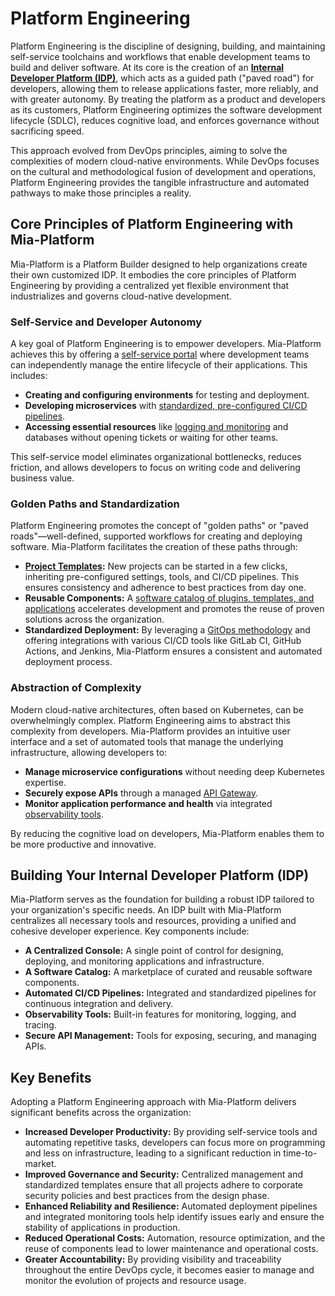 # Platform Engineering

Platform Engineering is the discipline of designing, building, and maintaining self-service toolchains and workflows that enable development teams to build and deliver software. At its core is the creation of an [**Internal Developer Platform (IDP)**](/getting-started/mia-platform-overview), which acts as a guided path ("paved road") for developers, allowing them to release applications faster, more reliably, and with greater autonomy. By treating the platform as a product and developers as its customers, Platform Engineering optimizes the software development lifecycle (SDLC), reduces cognitive load, and enforces governance without sacrificing speed.

This approach evolved from DevOps principles, aiming to solve the complexities of modern cloud-native environments. While DevOps focuses on the cultural and methodological fusion of development and operations, Platform Engineering provides the tangible infrastructure and automated pathways to make those principles a reality.

## Core Principles of Platform Engineering with Mia-Platform

Mia-Platform is a Platform Builder designed to help organizations create their own customized IDP. It embodies the core principles of Platform Engineering by providing a centralized yet flexible environment that industrializes and governs cloud-native development.

### Self-Service and Developer Autonomy

A key goal of Platform Engineering is to empower developers. Mia-Platform achieves this by offering a [self-service portal](/development_suite/overview-dev-suite) where development teams can independently manage the entire lifecycle of their applications. This includes:

* **Creating and configuring environments** for testing and deployment.
* **Developing microservices** with [standardized, pre-configured CI/CD pipelines](/development_suite/deploy/overview).
* **Accessing essential resources** like [logging and monitoring](/development_suite/monitoring/introduction) and databases without opening tickets or waiting for other teams.

This self-service model eliminates organizational bottlenecks, reduces friction, and allows developers to focus on writing code and delivering business value.

### Golden Paths and Standardization

Platform Engineering promotes the concept of "golden paths" or "paved roads"—well-defined, supported workflows for creating and deploying software. Mia-Platform facilitates the creation of these paths through:

* [**Project Templates**](/console/company-configuration/project-blueprint)**:** New projects can be started in a few clicks, inheriting pre-configured settings, tools, and CI/CD pipelines. This ensures consistency and adherence to best practices from day one.
* **Reusable Components:** A [software catalog of plugins, templates, and applications](/marketplace/overview_marketplace) accelerates development and promotes the reuse of proven solutions across the organization.
* **Standardized Deployment:** By leveraging a [GitOps methodology](/development_suite/deploy/overview) and offering integrations with various CI/CD tools like GitLab CI, GitHub Actions, and Jenkins, Mia-Platform ensures a consistent and automated deployment process.

### Abstraction of Complexity

Modern cloud-native architectures, often based on Kubernetes, can be overwhelmingly complex. Platform Engineering aims to abstract this complexity from developers. Mia-Platform provides an intuitive user interface and a set of automated tools that manage the underlying infrastructure, allowing developers to:

* **Manage microservice configurations** without needing deep Kubernetes expertise.
* **Securely expose APIs** through a managed [API Gateway](/runtime_suite/api-gateway/10_overview).
* **Monitor application performance and health** via integrated [observability tools](/development_suite/monitoring/introduction).

By reducing the cognitive load on developers, Mia-Platform enables them to be more productive and innovative.

## Building Your Internal Developer Platform (IDP)

Mia-Platform serves as the foundation for building a robust IDP tailored to your organization's specific needs. An IDP built with Mia-Platform centralizes all necessary tools and resources, providing a unified and cohesive developer experience. Key components include:

* **A Centralized Console:** A single point of control for designing, deploying, and monitoring applications and infrastructure.
* **A Software Catalog:** A marketplace of curated and reusable software components.
* **Automated CI/CD Pipelines:** Integrated and standardized pipelines for continuous integration and delivery.
* **Observability Tools:** Built-in features for monitoring, logging, and tracing.
* **Secure API Management:** Tools for exposing, securing, and managing APIs.

## Key Benefits

Adopting a Platform Engineering approach with Mia-Platform delivers significant benefits across the organization:

* **Increased Developer Productivity:** By providing self-service tools and automating repetitive tasks, developers can focus more on programming and less on infrastructure, leading to a significant reduction in time-to-market.
* **Improved Governance and Security:** Centralized management and standardized templates ensure that all projects adhere to corporate security policies and best practices from the design phase.
* **Enhanced Reliability and Resilience:** Automated deployment pipelines and integrated monitoring tools help identify issues early and ensure the stability of applications in production.
* **Reduced Operational Costs:** Automation, resource optimization, and the reuse of components lead to lower maintenance and operational costs.
* **Greater Accountability:** By providing visibility and traceability throughout the entire DevOps cycle, it becomes easier to manage and monitor the evolution of projects and resource usage.
